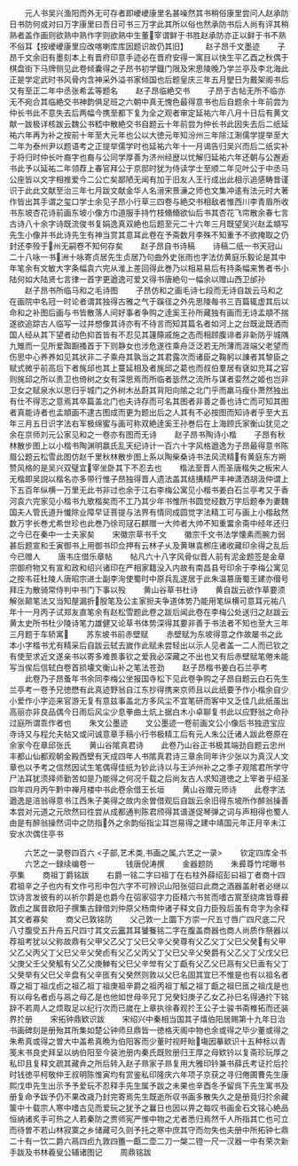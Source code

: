 <!-- { "loadSidebar": true } -->
　　元人书吴兴渔阳而外无可存者即巙巙康里名甚噪然其书稍俗康里尝问人赵承防日书防何或对曰万字康里曰吾日可书三万字此其所以俗也然承防书后人尚有评其稍熟者盖作画则欲熟中熟作字则欲熟中生董宰谓鲜于书胜赵承防亦正以鲜于书不熟不俗耳【按巙巙康里应改喀喇库库因题识故仍其旧】
　　赵子昂千文墨迹
　　子昂千文余旧有墨刻本上有晋府印意手迹必在晋府安得一寓目以快生平乙酉之秋偶于棋盘街下马牌侧见此卷倾囊得之子昂书初学鐡门限及宋思陵晚乃学兰亭及李北海此正是学定武时书风骨内含神采外溢书家倾国也后题皇庆三年五月朢日为戴架阁书后又有至正二年中丞张希孟等题名
　　赵子昂临絶交书
　　子昂于古帖无所不临亦无不宛合其临絶交书神韵俱足班之六朝中真无愧色最得意书也后自题余十年前尝为仲长书此不意失去后两幅今携至都下复为全之观者审定延祐六年八月十日后有黄文献一跋极详核跋云魏公书嵇中散絶交书自题云十年前尝为仲长书此因失去后二纸延祐六年再为补之按前十年至大元年也公以大徳元年知汾州三年除江淛儒学提举至大二年为泰州尹以题语考之正提举儒学时也延祐六年十一月谒告归吴兴而后二纸实补于将归时仲长叶裔字也裔与公同学厚善为济州经歴以忧解归延祐六年还朝与公邂逅书此予以延祐二年领荐上春官拜公于京邸时犹为侍读学士至顺二年见叶公于中丞马公座皆以文字相推爱今二公亡矣鄙陋无闻有加于旧友人王行成出此相示追感畴昔谨识于此此文献至治三年七月跋文献金华人名溍宋景濓之师也文集冲逺有法元时大著作皆出其手谓之玺口学士余见子昂小行草三四卷与絶交书相敌者惟西川李青眉所收书东坡杏花诗前画东坡小像方巾道服手持竹枝翛翛欲仙后书其杏花飞帘散余春七言古诗八十余字诗既流俊书复娟逸真双絶也后题至元二十六年三月既望吴兴赵孟頫写先生小像并书此诗先生有神当赏其意耳此卷在予斋数月李殊不知重予不欲掩取之仍封还李殁于州无嗣卷不知何存矣
　　赵子昂自书诗稿
　　诗稿二纸一书天冠山二十八咏一书洲十咏寄贞居先生贞居乃句曲外史张雨也字法仿黄庭乐毅论是其中年笔余有文敏大字条幅袁六完从淮上差回得此巻乃以相易易后有持条幅来售者书小陆何如大陆贤七言律一首字更遒逸可爱又得书唐絶句一幅余以赠山西卫邰孙
　　赵子昂书所临马和之毛诗图
　　子昂仿和之画毛诗七段而无诗自跋云马和之在画院中名冠一时论者谓其独得古雅之气于蹊径之外先思陵毎书三百篇辄虚其后以命和之补图后画与书皆散落人间好事者争购之逹奚王孙所藏独有画而无诗孟頫不揣遂欲追踪古人临写一过并想像其诗亦有不待言而知其篇名者如河上之台既泚既洒而国人经从其下望者动色抑首皆有不忍见其籧篨戚施之态而相顾腹诽者非新防乎城隅九雉而一见所爱踟蹰搔首于下则静女也涉危遂徃乘舟泛泛若无所薄而涯端父老望而伤思中心养养如见其状非二子乘舟其孰当之其君露次而诸臣之鞠躬以諌者其黎臣之赋式微乎前高后下者旄邱也其上蔓延相及者旄邱之葛也而叔伯羣居有褎如充耳之容则旄邱之所以责卫也倚树之女有深思焉而所临者毖然之流所与谋者娈然之姬也岂非卫女之赋泉水以思归乎城门之外树木丛蔚其背阳向隂之北门乎而羸马瘦仆萧然独出有仕不得志之意焉其卒篇盖北门也夫诗存而可名其图者非善之善也诗亡而可知其图者真能诗者也孟頫画不逮古图成而更为题出后之人其有不必按图而知诗者乎至大五年三月五日识字法右军极绵蜜与画可称双絶逹奚王孙巻后在上海顾氏家衡山犹见之余在京师刘元公家见和之一卷亦有图而无诗
　　赵子昂书陶诗小楷
　　子昂有秋林散步图上以小楷书陶渊明嬴氏乱天纪诗计一百六十字风格遒逸为子昂最得意书陈眉公题云松雪此图仿赵千里秋林散步图上系以陶柴桑诗书法风流精有黄庭东方朔赞风格的是吴兴双璧宜宰坐卧其下不忍去也
　　楷法至晋人而圣唐楷失之板宋人无楷即吴説以楷名亦多带行惟子昂独得晋人遗法盖其结搆精严丰神潇洒胡汲仲谓上下五百年纵横一万里无此书非过也余于江右李梅公寓见小楷书姜白石兰亭考又于香河袁六完家见小楷书九歌楷矣而不工乃其少年书惟所书圆觉经数万字后题奉为妻魏国夫人管氏道升懴除业障早证菩提与法界有情同成圆觉字法精工可与画上小楷敌然数万字长巻尤希世珍也此巻乃徐司冦石麒赠一大帅者大帅不知重畱余斋中经年还归之今已在秦中一士夫家矣
　　宋徽宗草书千文
　　徽宗千文书法学懐素而腕力弱甚后题宣和壬寅御书上用御书印佥押有云林子乆及黄琳袁栁庄诸收藏印余得之乱后今已赠人
　　唐韦庄借乐章帖
　　帖凡六十八字风骨似晋人前有泥金题签是金章宗御府物又有宣和政和绍兴诸印在严相家籍没入内故有南昌县号印余于李梅公寓见之按韦荘杜陵人唐昭宗进士副李洵使蜀时中原兵乱遂居于此朱温篡唐蜀王建亦僣号拜庄为散骑常侍判中书门下事以殁
　　黄山谷草书杜诗
　　黄自跋云欲作草要须解张颠笔法又当知屋漏折股笔及公主家担夫争道体势乃能用笔纵横可意耳元祐八年十一月丙子试郑友直笔余有赵松雪题此卷之跋后闻此卷在李梅公处送归之赵跋云黄太史所书杜少陵诗笔力雄健又论草书体势深得其要非善于书法者不知也至大三年三月题于车轿寓
　　苏东坡书前赤壁赋
　　赤壁赋为东坡得意之作故屡书之此本小字楷书尤有精采后自跋云轼去嵗作此赋未尝轻出以示人见者盖一二人而已钦之有使至求近文遂亲书以寄多难畏事钦之爱我必深藏之不出也又有后赤壁赋笔倦未能写当俟后信轼白卷首损壊文衡山补之笔法苍劲
　　赵子昂楷书姜白石兰亭考
　　此卷乃子昂蚤年书余同李梅公坐报国寺松下见此卷争购之子昂自题云白石先生兰亭考一卷予兄徳懋有此真迹野翁自江东抄得携来京师且以此纸要予作小楷余自少小爱作小字迩来官游无复有意兹事盖北方多风尘不宜笔研而客中又乏佳几此纸虽出高丽亦非良品偶今日雨后风尘少息拳曲土炕上据白木小卓聊复书此以应野翁之命孙过庭所谓乖作者也
　　朱文公墨迹
　　文公墨迹一卷前画文公小像后书独逰宝应寺诗又与程允夫帖又或问诚意章手稿小行书极精工后有元人朱公迁诸人跋此卷原在余家今在章邱张氏
　　黄山谷隂真君诗
　　此卷乃山谷正书极其端劲自题云忠州丰都山仙都观朝金殿西壁有天成四年人书隂真君诗三章余同年许少张以为真汉人文章也以予考之信然因试生笔偶得佳纸为钞此诗以与王泸州补之之季子观隂君所学守尸法耳犹须择师勤苦如是乃能得之何况千载之后尚友古人求知道徳之上宰者乎绍圣四年四月丙午黔中禅月楼中书此卷余借王长垣
　　黄山谷赠元师诗
　　此卷字法遒逸是涪翁得意书江西朱子美得之故内余曽借观后自跋云余旧得东坡所作醉翁操善本尝对元道之元欣然曰徃尝从成都通判陈君颀得其谱遂促琴弹之词与声相得也蜀人由是有醉翁操然词中之防指外之余韵俗指尘耳岂易得之建中靖国元年正月辛未江安水次偶住亭书

　　六艺之一录卷四百六
<子部,艺术类,书画之属,六艺之一录>
　　钦定四库全书
　　六艺之一録续编卷一　　　　钱唐倪涛撰
　　金器题防
　　朱彛尊竹垞曝书亭集
　　商祖丁爵铭跋
　　右爵一铭二字曰祖丁在右柱外薛绍彭曰祖丁者商十四君祖辛之子也内有文作弓形中包六字不可辨识山阳张弨曰此商之酒器盖射者必继以饮诗言发彼有的以祈尔爵是也爵今在弨家弨字力臣精六书贫而嗜古賔至绕席皆尊彛敦卣之属昔欧阳子撰集古録借刘仲原父杨南仲诸子释文自力臣殁后虽有竒字为余释其文者寡矣
　　商父已敦铭防
　　父己敦一上圜下方崇一尺五寸唇广四尺底二尺八寸腹受五升舟五尺四寸其文云靁其耳饕餮铭二字在腹盖商器也商人尚质作祭器以荐祖考犹以父称故鼎有父甲父乙父丁父巳父辛父癸尊有父乙父丁父巳父癸有父甲父乙父丙父丁父巳父辛父癸卣有父乙父丙父丁父巳父辛父癸爵有父乙父丁父戊父巳父庚父壬父癸觚有父乙父庚觯有父巳父辛斚有父丁甗有父乙父巳鬲有父巳盉有父丁父癸举有父巳父辛盘有父辛匜有父癸然则敦以父巳名固其宜巳不惟是也有以祖名者尊之祖丁祖戊卣之祖乙祖丁祖庚祖辛爵之祖丙祖丁觚之祖丁甗之祖巳匜之祖戊是也有以母名者卣与鬲之母乙是也他如世母辛兄丁兄癸妇庚子乙女乙孙巳名得通扵下铭辞不若周人之烦取足以纪行次而已嵗在上章执徐春观扵王公子士骏书斋椎拓而还装界扵册
　　宋拓钟鼎欵识跋
　　宋绍兴中秦相当国其子熺伯阳居赐第十九年日治书画碑刻是册殆其所集如楚公钟师旦鼎皆一徳格天阁中物也余或得之毕少董或得之朱希真或得之曽大中盖希真晩为伯阳客而少董时视盱眙塲因摹欵识十五种标以青笺末书良史拜呈以纳伯阳至今装池册内秦氏既败册归王厚之母欵钤以复斋珍玩厚之私印且复释文疏其藏弆之所后转入赵子昻家子昻复用大雅印钤兼书薛氏考证扵后扵时钱徳平柯敬仲王叔明陈惟寅均有赏鉴私印隆庆六年项子京获之寻归倦圃曹先生康熙戊申先生出示予予爱玩不忍释手先生属予跋之未果也辛酉冬予留呉下先生寓书及册复命予跋予仍不果改歳乃封完寄焉先生既逝所収书画多散失久之是册竟归扵余藏箧中十载宗人寒中嗜古见而爱玩之犹予之曩日也因以畀之每叹书画金石文铭心絶品恒纳诸炙手可热之人若秦防之贾师宪严惟中物之尤者悉归焉然千人所指其亡也可立而待曽不若山林寂寞之乡储藏可久则予托之寒中庶其守而勿失也夫册中所拓钟七鼎二十有一饮二爵六鬲四卣九敦四簠一甗二壶二刀一槃二镫一尺一汉器一中有荣次新手跋及书林羲叟公辅诸图记
　　周鼎铭跋
